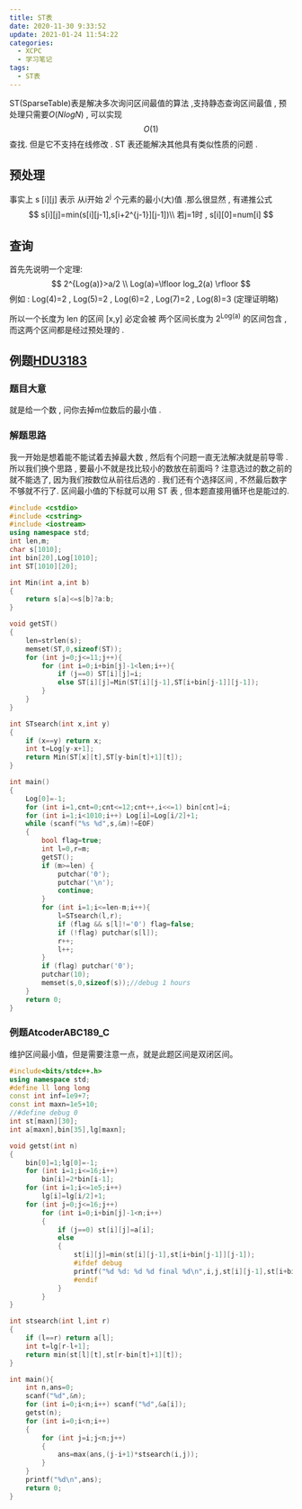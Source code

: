 ```yaml
---
title: ST表
date: 2020-11-30 9:33:52
update: 2021-01-24 11:54:22
categories:
  - XCPC
  - 学习笔记
tags:
  - ST表
---
```

ST(SparseTable)表是解决多次询问区间最值的算法 ,支持静态查询区间最值 , 预处理只需要$O(NlogN)$ , 可以实现$$O(1)$$查找. 但是它不支持在线修改 . ST 表还能解决其他具有类似性质的问题 .

<!-- more -->

## 预处理

事实上 s \[i][j] 表示 从i开始 2<sup>j</sup> 个元素的最小(大)值 .那么很显然 , 有递推公式 
$$
s[i][j]=min(s[i][j-1],s[i+2^{j-1}][j-1])\\
若j=1时 , s[i][0]=num[i]
$$

## 查询

首先先说明一个定理:
$$
2^{Log(a)}>a/2 \\
Log(a)=\lfloor log_2(a) \rfloor
$$
例如 : Log(4)=2 , Log(5)=2 , Log(6)=2 , Log(7)=2 , Log(8)=3 (定理证明略)

所以一个长度为 len 的区间 [x,y] 必定会被 两个区间长度为 2<sup>Log(a)</sup> 的区间包含 , 而这两个区间都是经过预处理的 .

## 例题[HDU3183](http://acm.hdu.edu.cn/showproblem.php?pid=3183) 

### 题目大意

就是给一个数 , 问你去掉m位数后的最小值 .

### 解题思路

我一开始是想着能不能试着去掉最大数 , 然后有个问题一直无法解决就是前导零 .所以我们换个思路 , 要最小不就是找比较小的数放在前面吗 ? 注意选过的数之前的就不能选了, 因为我们按数位从前往后选的 . 我们还有个选择区间 , 不然最后数字不够就不行了. 区间最小值的下标就可以用 ST 表 , 但本题直接用循环也是能过的.

```cpp
#include <cstdio>
#include <cstring>
#include <iostream>
using namespace std;
int len,m;
char s[1010];
int bin[20],Log[1010];
int ST[1010][20];

int Min(int a,int b)
{
	return s[a]<=s[b]?a:b;
}

void getST()
{
	len=strlen(s);
	memset(ST,0,sizeof(ST));
	for (int j=0;j<=11;j++){
		for (int i=0;i+bin[j]-1<len;i++){
			if (j==0) ST[i][j]=i;
			else ST[i][j]=Min(ST[i][j-1],ST[i+bin[j-1]][j-1]);
		}
	}
}

int STsearch(int x,int y)
{
	if (x==y) return x;
	int t=Log[y-x+1];
	return Min(ST[x][t],ST[y-bin[t]+1][t]);
}

int main()
{
	Log[0]=-1;
	for (int i=1,cnt=0;cnt<=12;cnt++,i<<=1) bin[cnt]=i;
	for (int i=1;i<1010;i++) Log[i]=Log[i/2]+1;
	while (scanf("%s %d",s,&m)!=EOF)
	{
		bool flag=true;
		int l=0,r=m;
		getST();
		if (m>=len) {
			putchar('0');
			putchar('\n');
			continue;
		}
		for (int i=1;i<=len-m;i++){
			l=STsearch(l,r);
			if (flag && s[l]!='0') flag=false;
			if (!flag) putchar(s[l]);
			r++;
			l++;
		}
		if (flag) putchar('0');
		putchar(10);
		memset(s,0,sizeof(s));//debug 1 hours
	}
	return 0;
}
```

### 例题AtcoderABC189_C

维护区间最小值，但是需要注意一点，就是此题区间是双闭区间。

```cpp
#include<bits/stdc++.h>
using namespace std;
#define ll long long
const int inf=1e9+7;
const int maxn=1e5+10;
//#define debug 0
int st[maxn][30];
int a[maxn],bin[35],lg[maxn]; 

void getst(int n)
{
	bin[0]=1;lg[0]=-1;
	for (int i=1;i<=16;i++) 
		bin[i]=2*bin[i-1];
	for (int i=1;i<=1e5;i++) 
		lg[i]=lg[i/2]+1;
	for (int j=0;j<=16;j++)
		for (int i=0;i+bin[j]-1<n;i++)
		{
			if (j==0) st[i][j]=a[i];
			else 
			{
				st[i][j]=min(st[i][j-1],st[i+bin[j-1]][j-1]); 
				#ifdef debug
				printf("%d %d: %d %d final %d\n",i,j,st[i][j-1],st[i+bin[j-1]][j-1],st[i][j]);
				#endif 
			}
		}
}

int stsearch(int l,int r)
{
	if (l==r) return a[l];
	int t=lg[r-l+1];
	return min(st[l][t],st[r-bin[t]+1][t]);
}

int main(){
	int n,ans=0;
	scanf("%d",&n);
	for (int i=0;i<n;i++) scanf("%d",&a[i]);
	getst(n);
	for (int i=0;i<n;i++)
	{
		for (int j=i;j<n;j++)
		{
			ans=max(ans,(j-i+1)*stsearch(i,j));
		}
	}
	printf("%d\n",ans);
	return 0;
}
```

